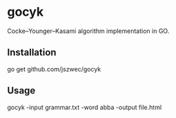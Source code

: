gocyk
=====

Cocke–Younger–Kasami algorithm implementation in GO.

Installation
------------

go get github.com/jszwec/gocyk

Usage
-----

  gocyk -input grammar.txt -word abba -output file.html

